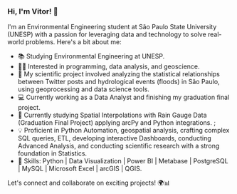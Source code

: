 ### Hi, I'm Vitor! 👋

I'm an Environmental Engineering student at São Paulo State University (UNESP) with a passion for leveraging data and technology to solve real-world problems. Here's a bit about me:

- 📚 Studying Environmental Engineering at UNESP.
- 👨‍💻 Interested in programming, data analysis, and geoscience.
- 🧪 My scientific project involved analyzing the statistical relationships between Twitter posts and hydrological events (floods) in São Paulo, using geoprocessing and data science tools.
- 💻 Currently working as a Data Analyst and finishing my graduation final project.
- 📖 Currently studying Spatial Interpolations with Rain Gauge Data (Graduation Final Project) applying arcPy and Python integrations. ; 
- 💡 Proficient in Python Automation, geospatial analysis, crafting complex SQL queries, ETL, developing interactive Dashboards, conducting Advanced Analysis, and conducting scientific research with a strong foundation in Statistics.
- 🚀 Skills: Python | Data Visualization | Power BI | Metabase | PostgreSQL | MySQL | Microsoft Excel | arcGIS | QGIS.

Let's connect and collaborate on exciting projects! 🌍📊

<!---
vitor-yuichi/vitor-yuichi is a ✨ special ✨ repository because its `README.md` (this file) appears on your GitHub profile.
You can click the Preview link to take a look at your changes.
--->
